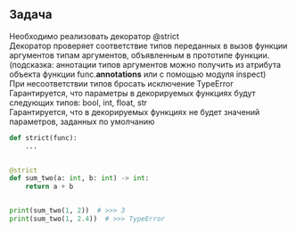 ## Задача
Необходимо реализовать декоратор @strict  
Декоратор проверяет соответствие типов переданных в вызов функции аргументов типам аргументов, объявленным в прототипе функции.  
(подсказка: аннотации типов аргументов можно получить из атрибута объекта функции func.__annotations__ или с помощью модуля inspect)  
При несоответствии типов бросать исключение TypeError  
Гарантируется, что параметры в декорируемых функциях будут следующих типов: bool, int, float, str  
Гарантируется, что в декорируемых функциях не будет значений параметров, заданных по умолчанию

```python
def strict(func):
    ...


@strict
def sum_two(a: int, b: int) -> int:
    return a + b


print(sum_two(1, 2))  # >>> 3
print(sum_two(1, 2.4))  # >>> TypeError
```

